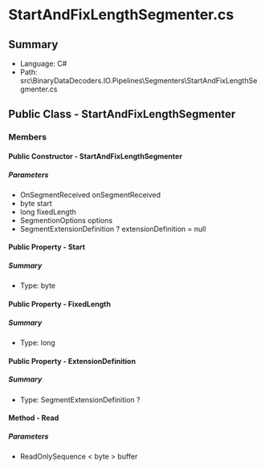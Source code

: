 ﻿# StartAndFixLengthSegmenter.cs

## Summary

* Language: C#
* Path: src\BinaryDataDecoders.IO.Pipelines\Segmenters\StartAndFixLengthSegmenter.cs

## Public Class - StartAndFixLengthSegmenter

### Members

#### Public Constructor - StartAndFixLengthSegmenter

#####  Parameters

 - OnSegmentReceived onSegmentReceived 
 - byte start 
 - long fixedLength 
 - SegmentionOptions options 
 - SegmentExtensionDefinition ? extensionDefinition = null 

#### Public Property - Start

##### Summary

 * Type: byte 

#### Public Property - FixedLength

##### Summary

 * Type: long 

#### Public Property - ExtensionDefinition

##### Summary

 * Type: SegmentExtensionDefinition ? 

#### Method - Read

#####  Parameters

 - ReadOnlySequence < byte > buffer 

